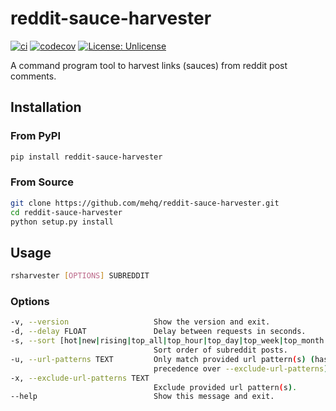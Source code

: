 # reddit-sauce-harvester

[![ci](https://github.com/mehq/reddit-sauce-harvester/workflows/ci/badge.svg?branch=master)](https://github.com/mehq/reddit-sauce-harvester/actions/workflows/ci.yml)
[![codecov](https://codecov.io/gh/mehq/reddit-sauce-harvester/branch/master/graph/badge.svg)](https://codecov.io/gh/mehq/reddit-sauce-harvester)
[![License: Unlicense](https://img.shields.io/badge/license-Unlicense-blue.svg)](https://github.com/mehq/reddit-sauce-harvester/blob/master/LICENSE.txt)

A command program tool to harvest links (sauces) from reddit post comments.

## Installation
### From PyPI
```bash
pip install reddit-sauce-harvester
```

### From Source
```bash
git clone https://github.com/mehq/reddit-sauce-harvester.git
cd reddit-sauce-harvester
python setup.py install
```


## Usage

```bash
rsharvester [OPTIONS] SUBREDDIT
```
### Options
```bash
-v, --version                   Show the version and exit.
-d, --delay FLOAT               Delay between requests in seconds.
-s, --sort [hot|new|rising|top_all|top_hour|top_day|top_week|top_month|top_year]
                                Sort order of subreddit posts.
-u, --url-patterns TEXT         Only match provided url pattern(s) (has
                                precedence over --exclude-url-patterns).
-x, --exclude-url-patterns TEXT
                                Exclude provided url pattern(s).
--help                          Show this message and exit.
```
